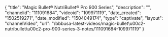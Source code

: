{
    "title": "Magic Bullet&reg; NutriBullet&reg; Pro 900 Series",
    "description": "",
    "channelid": "111091684",
    "videoid": "109971119",
    "date_created": "1502519271",
    "date_modified": "1504049174",
    "type": "captivate",
    "layout": "channelVideo",
    "url": "\/bbbusa-latest-videos\/magic-bullet\u00c2-nutribullet\u00c2-pro-900-series-3-notes\/111091684-109971119"
}